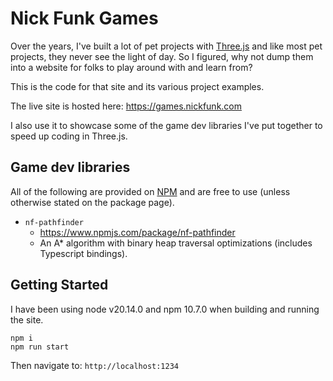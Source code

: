 # Nick Funk Games

Over the years, I've built a lot of pet projects with [Three.js](https://github.com/mrdoob/three.js) and like most pet projects, they never see the light of day. So I figured, why not dump them into a website for folks to play around with and learn from?

This is the code for that site and its various project examples.

The live site is hosted here: https://games.nickfunk.com

I also use it to showcase some of the game dev libraries I've put together to speed up coding in Three.js.

## Game dev libraries

All of the following are provided on [NPM](https://www.npmjs.com) and are free to use (unless otherwise stated on the package page).

- `nf-pathfinder`
  - https://www.npmjs.com/package/nf-pathfinder
  - An A* algorithm with binary heap traversal optimizations (includes Typescript bindings).

## Getting Started

I have been using node v20.14.0 and npm 10.7.0 when building and running the site.

```
npm i
npm run start
```

Then navigate to: `http://localhost:1234`